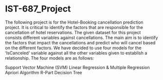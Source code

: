 # IST-687_Project
The following project is for the Hotel-Booking cancellation prediction project. It is critical to identify the factors that are responsible for the cancellation of hotel reservations. The given dataset for this project consists different variables against cancellations. The main aim is to identify the factors that impact the cancellations and predict who will cancel based on the different factors. We have decided to use four models for the ‘IsCanceled’ variable against all the other variables given to establish a relationship. The four models are as follows:

Support Vector Machine (SVM)
Linear Regression & Multiple Regression
Apriori Algorithm
R-Part Decision Tree
